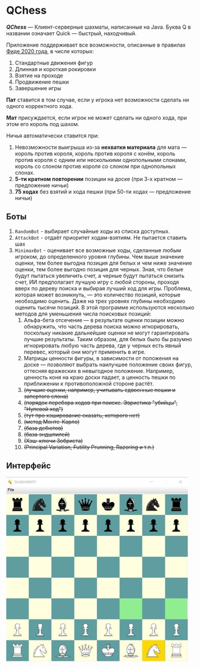 # QChess

***QChess*** — Клиент-серверные шахматы, написанные на Java. Буква Q в названии означает Quick —
быстрый, находчивый.

Приложение поддерживает все возможности, описанные в
правилах [Фиде 2020 года](https://moscowchess.org/stat/files/FIDE-arbierts-instruction-2020.pdf), в
числе которых:

1. Стандартные движения фигур
2. Длинная и короткая рокировки
3. Взятие на проходе
4. Продвижение пешки
5. Завершение игры

**Пат** ставится в том случае, если у игрока нет возможности сделать ни одного корректного хода.

**Мат** присуждается, если игрок не может сделать ни одного хода, при этом его король под шахом.

Ничья автоматически ставится при:

1. Невозможности выигрыша из-за **нехватки материала** для мата — король против короля, король
   против короля с конём, король против короля с одним или несколькими однопольными слонами, король
   со слоном против короля со слоном при однопольных слонах.
2. **5-ти кратном повторении** позиции на доске (при 3-х кратном — предложение ничьи)
3. **75 ходах** без взятий и хода пешки (при 50-ти ходах — предложение ничьи)

## Боты

1. `RandomBot` - выбирает случайные ходы из списка доступных.
2. `AttackBot` - отдаёт приоритет ходам-взятиям. Не пытается ставить шах
3. `MinimaxBot` - оценивает все возможные ходы, сделанные любым игроком, до определенного уровня
   глубины. Чем выше значение оценки, тем более выгодна позиция для белых и чем ниже значение
   оценки, тем более выгодно позиция для черных. Зная, что белые будут пытаться увеличить счет, а
   черные будут пытаться снизить счет, ИИ предполагает лучшую игру с любой стороны, проходя вверх по
   дереву поиска и выбирая лучший ход для игры. Проблема, которая может возникнуть, — это количество
   позиций, которые необходимо оценить. Даже на трех уровнях глубины необходимо оценить тысячи
   позиций. В этой программе используются несколько методов для уменьшения числа поисковых позиций:
    1) Альфа-бета отсечение — в результате оценки позиции можно обнаружить, что часть дерева поиска
       можно игнорировать, поскольку никакие дальнейшие оценки не могут гарантировать лучшие
       результаты. Таким образом, для белых было бы разумно игнорировать любую часть дерева, где у
       черных есть явный перевес, который они могут применить в игре.
    2) Матрицы ценности фигуры, в зависимости от положения на доске — позволяют выбрать наилучшее
       положение своих фигур, оттесняя вражеских в невыгодное положение. Например, ценность коня на
       краю доски падает, а ценность пешки по приближении к противоположной стороне растёт.
    3) ~~(лучшие оценки, например, учитывать сдвоенные пешки и запертого слона)~~
    4) ~~(порядок перебора ходов при поиске. Эвристика "убийцы", "Нулевой ход")~~
    5) ~~(тут про хэширование сказать, которого нет)~~
    6) ~~(метод Монте-Карло)~~
    7) ~~(база дебютов)~~
    8) ~~(база эндшпилей)~~
    9) ~~(Хэш-ключи Зобриста)~~
    10) ~~(Principal Variation, Futility Prunning, Razoring и т.п.)~~

## Интерфейс

![Интерфейс](src/main/resources/screen.jpg)
